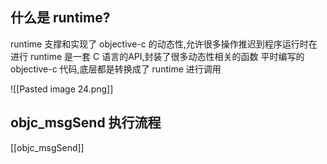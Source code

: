 ## 什么是 runtime?
runtime 支撑和实现了 objective-c 的动态性,允许很多操作推迟到程序运行时在进行
runtime 是一套 C 语言的API,封装了很多动态性相关的函数
平时编写的 objective-c 代码,底层都是转换成了 runtime 进行调用

![[Pasted image 24.png]]

## objc_msgSend 执行流程
[[objc_msgSend]] 
